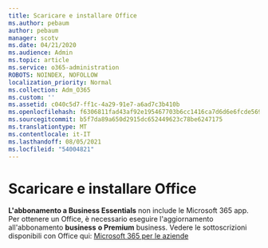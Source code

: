 ```yaml
---
title: Scaricare e installare Office
ms.author: pebaum
author: pebaum
manager: scotv
ms.date: 04/21/2020
ms.audience: Admin
ms.topic: article
ms.service: o365-administration
ROBOTS: NOINDEX, NOFOLLOW
localization_priority: Normal
ms.collection: Adm_O365
ms.custom: ''
ms.assetid: c040c5d7-ff1c-4a29-91e7-a6ad7c3b410b
ms.openlocfilehash: f6306811fad43af92e195467703b6cc1416ca7d6d6e6fcde56901e895f8c8239
ms.sourcegitcommit: b5f7da89a650d2915dc652449623c78be6247175
ms.translationtype: MT
ms.contentlocale: it-IT
ms.lasthandoff: 08/05/2021
ms.locfileid: "54004821"
---
```

# <a name="download-and-install-office"></a>Scaricare e installare Office

**L'abbonamento a Business Essentials** non include le Microsoft 365 app. Per ottenere un Office, è necessario eseguire l'aggiornamento all'abbonamento **business** **o Premium** business. Vedere le sottoscrizioni disponibili con Office qui: [Microsoft 365 per le aziende](https://products.office.com/compare-all-microsoft-office-products?tab=2)
  

